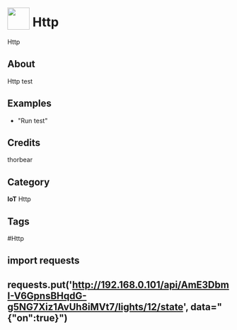 # <img src="https://raw.githack.com/FortAwesome/Font-Awesome/master/svgs/solid/robot.svg" card_color="#40DBB0" width="50" height="50" style="vertical-align:bottom"/> Http
Http

## About
Http test

## Examples
* "Run test"

## Credits
thorbear

## Category
**IoT**
Http

## Tags
#Http

## import requests
## requests.put('http://192.168.0.101/api/AmE3DbmI-V6GpnsBHqdG-g5NG7Xiz1AvUh8iMVt7/lights/12/state', data="{\"on\":true}")
